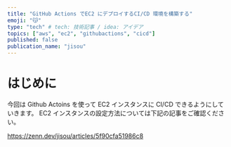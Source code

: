 ```yaml
---
title: "GitHub Actions でEC2 にデプロイするCI/CD 環境を構築する"
emoji: "😽"
type: "tech" # tech: 技術記事 / idea: アイデア
topics: ["aws", "ec2", "githubactions", "cicd"]
published: false
publication_name: "jisou"
---
```


# はじめに

今回は Github Actoins を使って EC2 インスタンスに CI/CD できるようにしていきます。
EC2 インスタンスの設定方法については下記の記事をご確認ください。

https://zenn.dev/jisou/articles/5f90cfa51986c8

#
